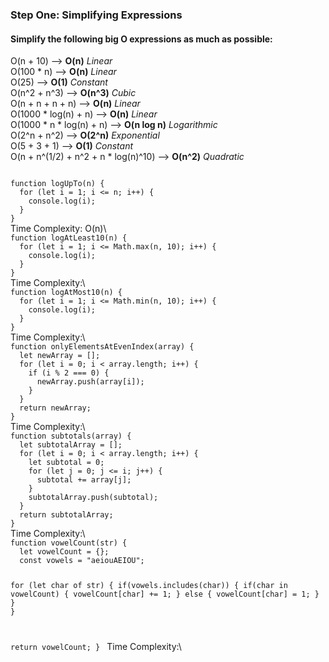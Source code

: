 ### Step One: Simplifying Expressions
#### Simplify the following big O expressions as much as possible:

O(n + 10) --> **O(n)** *Linear*\
O(100 * n) --> **O(n)** *Linear*\
O(25) --> **O(1)** *Constant* \
O(n^2 + n^3) --> **O(n^3)** *Cubic*\
O(n + n + n + n) --> **O(n)** *Linear*\
O(1000 * log(n) + n) --> **O(n)** *Linear*\
O(1000 * n * log(n) + n) --> **O(n log n)** *Logarithmic*\
O(2^n + n^2) --> **O(2^n)** *Exponential*\
O(5 + 3 + 1) --> **O(1)** *Constant*\
O(n + n^(1/2) + n^2 + n * log(n)^10) --> **O(n^2)** *Quadratic*

<code>
function logUpTo(n) {
  for (let i = 1; i <= n; i++) {
    console.log(i);
  }
}
</code>
Time Complexity: O(n)\
<code>
function logAtLeast10(n) {
  for (let i = 1; i <= Math.max(n, 10); i++) {
    console.log(i);
  }
}
</code>
Time Complexity:\
<code>
function logAtMost10(n) {
  for (let i = 1; i <= Math.min(n, 10); i++) {
    console.log(i);
  }
}
</code>
Time Complexity:\
<code>
function onlyElementsAtEvenIndex(array) {
  let newArray = [];
  for (let i = 0; i < array.length; i++) {
    if (i % 2 === 0) {
      newArray.push(array[i]);
    }
  }
  return newArray;
}
</code>
Time Complexity:\

<code>
function subtotals(array) {
  let subtotalArray = [];
  for (let i = 0; i < array.length; i++) {
    let subtotal = 0;
    for (let j = 0; j <= i; j++) {
      subtotal += array[j];
    }
    subtotalArray.push(subtotal);
  }
  return subtotalArray;
}
</code>
Time Complexity:\

<code>
function vowelCount(str) {
  let vowelCount = {};
  const vowels = "aeiouAEIOU";

  for (let char of str) {
    if(vowels.includes(char)) {
      if(char in vowelCount) {
        vowelCount[char] += 1;
      } else {
        vowelCount[char] = 1;
      }
    }
  }

  return vowelCount;
}
</code>
Time Complexity:\